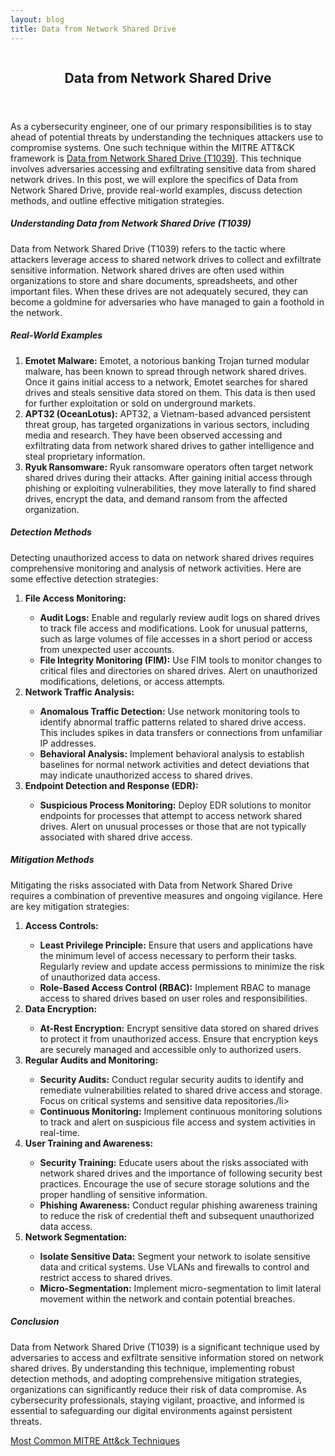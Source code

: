 ```yaml
---
layout: blog
title: Data from Network Shared Drive
---
```



<div id="main" class="s-content__main large-8 column">
<article class="entry">

<header class="entry__header">

<h2 class="entry__title h1">
    Data from Network Shared Drive
</h2>        
</header>

<div class="entry__content">

<p>As a cybersecurity engineer, one of our primary responsibilities is to stay ahead of potential threats by understanding the techniques attackers use to compromise systems. One such technique within the MITRE ATT&CK framework is <a href="https://attack.mitre.org/techniques/T1039/">Data from Network Shared Drive (T1039)</a>. This technique involves adversaries accessing and exfiltrating sensitive data from shared network drives. In this post, we will explore the specifics of Data from Network Shared Drive, provide real-world examples, discuss detection methods, and outline effective mitigation strategies.</p>

<h5>Understanding Data from Network Shared Drive (T1039)</h5>

<p>Data from Network Shared Drive (T1039) refers to the tactic where attackers leverage access to shared network drives to collect and exfiltrate sensitive information. Network shared drives are often used within organizations to store and share documents, spreadsheets, and other important files. When these drives are not adequately secured, they can become a goldmine for adversaries who have managed to gain a foothold in the network.</p>

<h5>Real-World Examples</h5>
<ol>
    <li><strong>Emotet Malware:</strong> Emotet, a notorious banking Trojan turned modular malware, has been known to spread through network shared drives. Once it gains initial access to a network, Emotet searches for shared drives and steals sensitive data stored on them. This data is then used for further exploitation or sold on underground markets.</li>
    <li><strong>APT32 (OceanLotus):</strong> APT32, a Vietnam-based advanced persistent threat group, has targeted organizations in various sectors, including media and research. They have been observed accessing and exfiltrating data from network shared drives to gather intelligence and steal proprietary information.</li>
    <li><strong>Ryuk Ransomware:</strong> Ryuk ransomware operators often target network shared drives during their attacks. After gaining initial access through phishing or exploiting vulnerabilities, they move laterally to find shared drives, encrypt the data, and demand ransom from the affected organization.</li>
</ol>
<h5>Detection Methods</h5>
<p>
Detecting unauthorized access to data on network shared drives requires comprehensive monitoring and analysis of network activities. Here are some effective detection strategies:
<ol>
    <li><strong>File Access Monitoring:</strong></li>
    <ul>
        <li><strong>Audit Logs:</strong> Enable and regularly review audit logs on shared drives to track file access and modifications. Look for unusual patterns, such as large volumes of file accesses in a short period or access from unexpected user accounts.</li>
        <li><strong>File Integrity Monitoring (FIM):</strong> Use FIM tools to monitor changes to critical files and directories on shared drives. Alert on unauthorized modifications, deletions, or access attempts.</li>
    </ul>
    <li><strong>Network Traffic Analysis:</strong></li>
    <ul>
        <li><strong>Anomalous Traffic Detection:</strong> Use network monitoring tools to identify abnormal traffic patterns related to shared drive access. This includes spikes in data transfers or connections from unfamiliar IP addresses.</li>
        <li><strong>Behavioral Analysis:</strong> Implement behavioral analysis to establish baselines for normal network activities and detect deviations that may indicate unauthorized access to shared drives.</li>
    </ul>
    <li><strong>Endpoint Detection and Response (EDR):</strong></li>
    <ul>
        <li><strong>Suspicious Process Monitoring:</strong> Deploy EDR solutions to monitor endpoints for processes that attempt to access network shared drives. Alert on unusual processes or those that are not typically associated with shared drive access.</li>
    </ul>
</ol>
</p>
<h5>Mitigation Methods</h5>
<p>
Mitigating the risks associated with Data from Network Shared Drive requires a combination of preventive measures and ongoing vigilance. Here are key mitigation strategies:
<ol>
    <li><strong>Access Controls:</strong></li>
    <ul>
        <li><strong>Least Privilege Principle:</strong> Ensure that users and applications have the minimum level of access necessary to perform their tasks. Regularly review and update access permissions to minimize the risk of unauthorized data access.</li>
        <li><strong>Role-Based Access Control (RBAC):</strong> Implement RBAC to manage access to shared drives based on user roles and responsibilities.</li>
    </ul>
    <li><strong>Data Encryption:</strong></li>
    <ul>
        <li><strong>At-Rest Encryption:</strong> Encrypt sensitive data stored on shared drives to protect it from unauthorized access. Ensure that encryption keys are securely managed and accessible only to authorized users.</li>
    </ul>
    <li><strong>Regular Audits and Monitoring:</strong></li>
    <ul>
        <li><strong>Security Audits:</strong> Conduct regular security audits to identify and remediate vulnerabilities related to shared drive access and storage. Focus on critical systems and sensitive data repositories./li>
        <li><strong>Continuous Monitoring:</strong> Implement continuous monitoring solutions to track and alert on suspicious file access and system activities in real-time.</li>
    </ul>
    <li><strong>User Training and Awareness:</strong></li>
    <ul>
        <li><strong>Security Training:</strong> Educate users about the risks associated with network shared drives and the importance of following security best practices. Encourage the use of secure storage solutions and the proper handling of sensitive information.</li>
        <li><strong>Phishing Awareness:</strong> Conduct regular phishing awareness training to reduce the risk of credential theft and subsequent unauthorized data access.</li>
    </ul>
    <li><strong>Network Segmentation:</strong></li>
    <ul>
        <li><strong>Isolate Sensitive Data:</strong> Segment your network to isolate sensitive data and critical systems. Use VLANs and firewalls to control and restrict access to shared drives.</li>
        <li><strong>Micro-Segmentation:</strong> Implement micro-segmentation to limit lateral movement within the network and contain potential breaches.</li>
    </ul>
</ol></p>
<h5>Conclusion</h5>
<p>Data from Network Shared Drive (T1039) is a significant technique used by adversaries to access and exfiltrate sensitive information stored on network shared drives. By understanding this technique, implementing robust detection methods, and adopting comprehensive mitigation strategies, organizations can significantly reduce their risk of data compromise. As cybersecurity professionals, staying vigilant, proactive, and informed is essential to safeguarding our digital environments against persistent threats.</p>

<p><a href="../../03/25/MITRE_Att&ck_Intro.html">Most Common MITRE Att&ck Techniques</a></p>

</div>
</article> <!-- end entry -->

</div> <!-- end main -->  